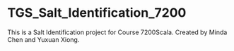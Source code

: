 # TGS_Salt_Identification_7200
This is a Salt Identification project for Course 7200Scala. 
Created by Minda Chen and Yuxuan Xiong.